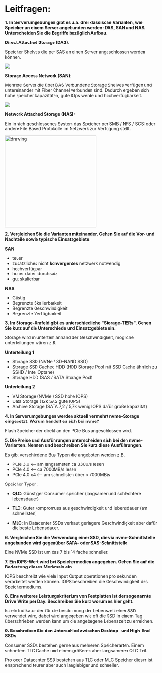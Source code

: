 # Leitfragen:

**1. In Serverumgebungen gibt es u.a. drei klassische Varianten, wie Speicher an einem Server angebunden werden: DAS, SAN und NAS. Unterscheiden Sie die Begriffe bezüglich Aufbau.**

**Direct Attached Storage (DAS)**:

Speicher Shelves die per SAS an einen Server angeschlossen werden können.

![](https://tse4.mm.bing.net/th?id=OIP.ypkhMcpfmoNGtNxnW_glAwHaCm&pid=Api)

**Storage Access Network (SAN)**:

Mehrere Server die über DAS Verbundene Storage Shelves verfügen und untereinander mit Fiber Channel verbunden sind. Dadurch ergeben sich hohe speicher kapazitäten, gute IOps werde und hochverfügbarkeit.

![](https://www.snia.org/sites/default/files/Figure_1_2_SAN_Eliminates.jpg)

**Network Attached Storage (NAS):**

Ein in sich geschlossenes System das Speicher per SMB / NFS / SCSI oder andere File Based Protokolle im Netzwerk zur Verfügung stellt.

<img src="https://tse4.mm.bing.net/th?id=OIP.VZWug4Q-yIb4-gmAqYQCXwHaGY&pid=Api" alt="drawing" width="300"/>

**2. Vergleichen Sie die Varianten miteinander. Gehen Sie auf die Vor- und Nachteile sowie typische Einsatzgebiete.**

**SAN**
- teuer
- zusätzliches nicht __konvergentes__ netzwerk notwendig
- hochverfügbar
- hoher daten durchsatz
- gut skalierbar

**NAS**
- Güstig
- Begrenzte Skalierbarkeit
- Begrenzte Geschwindigkeit
- Begrenzte Verfügbarkeit

**3. Im Storage-Umfeld gibt es unterschiedliche "Storage-TIERs". Gehen Sie kurz auf die Unterschiede und Einsatzgebiete ein.**

Storage wird in unterteilt anhand der Geschwindigkeit, mögliche unterteilungen wären z.B.

**Unterteilung 1**
+ Storage SSD (NVNe / 3D-NAND SSD)
+ Storage SSD Cached HDD (HDD Storage Pool mit SSD Cache ähnlich zu SSHD / Intel Optane)
+ Storage HDD (SAS / SATA Storage Pool)


**Unterteilung 2**
+ VM Storage (NVMe / SSD hohe IOPS)
+ Data Storage (12k SAS gute IOPS)
+ Archive Storage (SATA 7,2 / 5,7k wenig IOPS dafür große kapazität)

**4. In Serverumgebungen werden aktuell vermehrt nvme-Storage eingesetzt. Worum handelt es sich bei nvme?**

Flash Speicher der direkt an den PCIe Bus angeschlossen wird.

**5. Die Preise und Ausführungen unterscheiden sich bei den nvme-Varianten. Nennen und beschreiben Sie kurz diese Ausführungen.**

Es gibt verschiedene Bus Typen die angeboten werden z.B.
+ PCIe 3.0 <-- am langsamsten ca 3300/s lesen
+ PCIe 4.0 <-- ca 7000MB/s lesen
+ PCIe 4.0 x4 <-- am schnellsten über < 7000MB/s

Speicher Typen:
+ **QLC**: Günstiger Consumer speicher (langsamer und schlechtere lebensdauer)

+ **TLC**: Guter kompromuss aus geschwindigkeit und lebensdauer (am schnellsten)

+ **MLC**: In Datacenter SSDs verbaut geringere Geschwindigkeit aber dafür die beste Lebensdauer.

**6. Vergleichen Sie die Verwendung einer SSD, die via nvme-Schnittstelle angebunden wird gegenüber SATA- oder SAS-Schnittstelle**

Eine NVMe SSD ist um das 7 bis 14 fache schneller.

**7. Ein IOPS-Wert wird bei Speichermedien angegeben. Gehen Sie auf die Bedeutung dieses Merkmals ein.**

IOPS beschreibt wie viele Input Output operationen pro sekunden verarbeitet werden können.
IOPS beschreiben die Geschwindigkeit des Speichermediums.

**8. Eine weiteres Leistungskriterium von Festplatten ist der sogenannte Drive Write per Day. Beschreiben Sie kurz worum es hier geht.**

Ist ein Indikator der für die bestimmung der Lebenszeit einer SSD verwendet wird, dabei wird angegeben wie oft die SSD in einem Tag überschrieben werden kann um die angebegene Lebenszeit zu erreichen.

**9. Beschreiben Sie den Unterschied zwischen Desktop- und High-End-SSDs**

Consumer SSDs bestehen gerne aus mehreren Speicherarten.
Einem schnellem TLC Cache und einem größeren aber langsameren QLC Teil.

Pro oder Datacenter SSD bestehen aus TLC oder MLC Speicher dieser ist ensprechend teurer aber auch langlebiger und schneller.